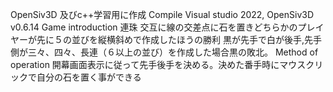 OpenSiv3D 及びc++学習用に作成
Compile
  Visual studio 2022, OpenSiv3D v0.6.14
Game introduction
  連珠
  交互に線の交差点に石を置きどちらかのプレイヤーが先に５の並びを縦横斜めで作成したほうの勝利
  黒が先手で白が後手,先手側が三々、四々、長連（６以上の並び）を作成した場合黒の敗北。
Method of operation
  開幕画面表示に従って先手後手を決める。決めた番手時にマウスクリックで自分の石を置く事ができる
